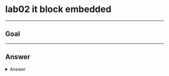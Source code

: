 # lab02 it block embedded

---

## Goal



---

## Answer
<details><summary>Answer</summary><img src=""></details>
